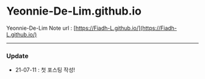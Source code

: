# Yeonnie-De-Lim.github.io

Yeonnie-De-Lim Note url : [https://Fiadh-L.github.io/](https://Fiadh-L.github.io/)  

---
  
### Update
  
* 21-07-11 : 첫 포스팅 작성!  
